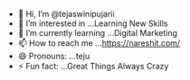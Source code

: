 - 👋 Hi, I’m @tejaswinipujarii
- 👀 I’m interested in ...Learning New Skills
- 🌱 I’m currently learning ...Digital Marketing
- 📫 How to reach me ...https://nareshit.com/
- 😄 Pronouns: ...teju
- ⚡ Fun fact: ...Great Things Always Crazy

<!---
tejaswinipujarii/tejaswinipujarii is a ✨ special ✨ repository because its `README.md` (this file) appears on your GitHub profile.
You can click the Preview link to take a look at your changes.
--->
